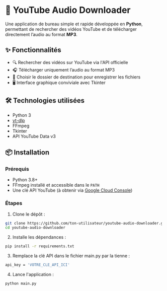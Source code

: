 # 🎵 YouTube Audio Downloader

Une application de bureau simple et rapide développée en **Python**, permettant de rechercher des vidéos YouTube et de télécharger directement l’audio au format **MP3**.

## ✨ Fonctionnalités

- 🔍 Rechercher des vidéos sur YouTube via l'API officielle
- 🎧 Télécharger uniquement l’audio au format MP3
- 📁 Choisir le dossier de destination pour enregistrer les fichiers
- 🖥️ Interface graphique conviviale avec Tkinter

## 🛠️ Technologies utilisées

- Python 3
- [yt-dlp](https://github.com/yt-dlp/yt-dlp)
- FFmpeg
- Tkinter
- API YouTube Data v3

## 📦 Installation

### Prérequis

- Python 3.8+
- FFmpeg installé et accessible dans le `PATH`
- Une clé API YouTube (à obtenir via [Google Cloud Console](https://console.cloud.google.com/))

### Étapes

1. Clone le dépôt :

```bash
git clone https://github.com/ton-utilisateur/youtube-audio-downloader.git
cd youtube-audio-downloader
```

2. Installe les dépendances :

```bash
pip install -r requirements.txt
```
3. Remplace la clé API dans le fichier main.py par la tienne :

````bash
api_key = 'VOTRE_CLE_API_ICI'
````
4. Lance l'application :

```bash
python main.py
